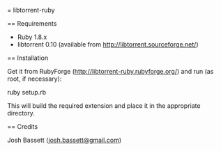 = libtorrent-ruby

== Requirements

 * Ruby 1.8.x
 * libtorrent 0.10 (available from http://libtorrent.sourceforge.net/)

== Installation

Get it from RubyForge (http://libtorrent-ruby.rubyforge.org/) and run (as root, if necessary):

  ruby setup.rb

This will build the required extension and place it in the appropriate directory.

== Credits

Josh Bassett (josh.bassett@gmail.com)
